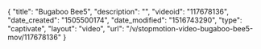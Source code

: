 {
    "title": "Bugaboo Bee5",
    "description": "",
    "videoid": "117678136",
    "date_created": "1505500174",
    "date_modified": "1516743290",
    "type": "captivate",
    "layout": "video",
    "url": "\/v\/stopmotion-video-bugaboo-bee5-mov\/117678136"
}